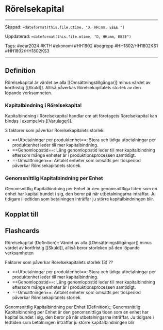 # Rörelsekapital

---

Skapad: `=dateformat(this.file.ctime, "D, HH:mm, EEEE ")`

Uppdaterad: `=dateformat(this.file.mtime, "D, HH:mm, EEEE")`

Tags: #year2024 #KTH #ekonomi #HH1802 #begrepp #HH1802/HH1802KS1 #HH1802/HH1802KS3

---

## Definition

Rörelsekapital är värdet av alla [[Omsättningstillgångar]] minus värdet av kortfristig [[Skuld]]. Alltså påverkas Rörelsekapitalets storlek av den löpande verksamheten.

### Kapitalbindning i Rörelsekapital

Kapitalbindning i Rörelsekapital handlar om att företagets Rörelsekapital kan bindas i exempelvis [[Varulager]].

3 faktorer som påverkar Rörelsekapitalets storlek:

- ==Utbetalningar per produktenhet==: Stora och tidiga utbetalningar per produktenhet leder till mer kapitalbindning.
- ==Genomloppstid==: Lång genomloppstid leder till mer kapitalbindning eftersom många enheter är i produktionsprocessen samtidigt.
- ==Omsättningen==: Antalet enheter som omsätts per tidsperiod påverkar Rörelsekapitalets storlek.

### Genomsnittlig Kapitalbindning per Enhet

Genomsnittlig Kapitalbindning per Enhet är den genomsnittliga tiden som en enhet har kapital bundet i sig, den beror på när utbetalningarna inträffar. Ju tidigare i ledtiden som betalningen inträffar ju större kapitalbindningen blir.

## Kopplat till

## Flashcards

Rörelsekapital (Definition):: Värdet av alla [[Omsättningstillgångar]] minus värdet av kortfristig [[Skuld]], alltså beror storleken på den löpande verksamheten
<!--SR:!2024-05-07,23,272!2024-05-01,25,270-->

Faktorer som påverkar Rörelsekapitalets storlek (3)
??
- ==Utbetalningar per produktenhet==: Stora och tidiga utbetalningar per produktenhet leder till mer kapitalbindning.
- ==Genomloppstid==: Lång genomloppstid leder till mer kapitalbindning eftersom många enheter är i produktionsprocessen samtidigt.
- ==Omsättningen==: Antalet enheter som omsätts per tidsperiod påverkar Rörelsekapitalets storlek.
<!--SR:!2024-04-26,3,257!2024-04-27,4,275-->

Genomsnittlig Kapitalbindning per Enhet (Definition);; Genomsnittlig Kapitalbindning per Enhet är den genomsnittliga tiden som en enhet har kapital bundet i sig, den beror på när utbetalningarna inträffar. Ju tidigare i ledtiden som betalningen inträffar ju större kapitalbindningen blir
<!--SR:!2024-04-25,3,255-->
